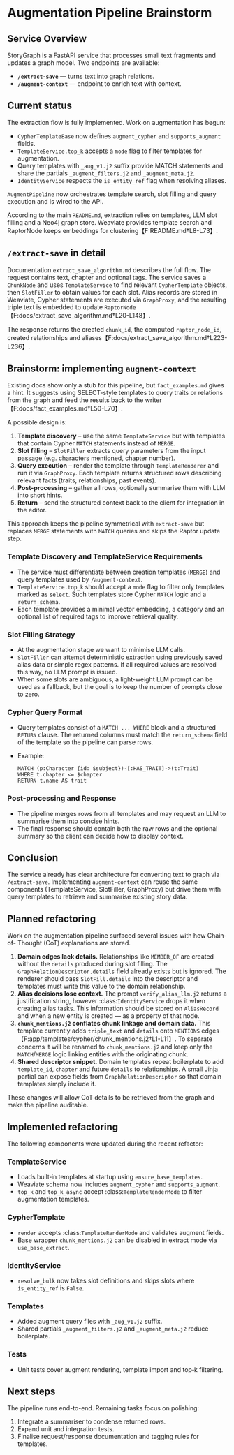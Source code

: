# Augmentation Pipeline Brainstorm

## Service Overview

StoryGraph is a FastAPI service that processes small text fragments and updates a graph
model. Two endpoints are available:

- **`/extract-save`** — turns text into graph relations.
- **`/augment-context`** — endpoint to enrich text with context.

## Current status

The extraction flow is fully implemented. Work on augmentation has begun:

- `CypherTemplateBase` now defines `augment_cypher` and
  `supports_augment` fields.
- `TemplateService.top_k` accepts a `mode` flag to filter templates for
  augmentation.
- Query templates with `_aug_v1.j2` suffix provide MATCH statements and share
  the partials `_augment_filters.j2` and `_augment_meta.j2`.
 - `IdentityService` respects the `is_entity_ref` flag when resolving aliases.

`AugmentPipeline` now orchestrates template search, slot filling and query execution
and is wired to the API.

According to the main `README.md`, extraction relies on templates, LLM slot filling
and a Neo4j graph store. Weaviate provides template search and RaptorNode keeps
embeddings for clustering【F:README.md†L8-L73】.

## `/extract-save` in detail

Documentation `extract_save_algorithm.md` describes the full flow. The request
contains text, chapter and optional tags. The service saves a `ChunkNode` and uses
`TemplateService` to find relevant `CypherTemplate` objects, then `SlotFiller` to
obtain values for each slot. Alias records are stored in Weaviate, Cypher statements
are executed via `GraphProxy`, and the resulting triple text is embedded to update
`RaptorNode`【F:docs/extract_save_algorithm.md†L20-L148】.

The response returns the created `chunk_id`, the computed `raptor_node_id`,
created relationships and aliases【F:docs/extract_save_algorithm.md†L223-L236】.

## Brainstorm: implementing `augment-context`

Existing docs show only a stub for this pipeline, but `fact_examples.md` gives a
hint. It suggests using SELECT-style templates to query traits or relations from
the graph and feed the results back to the writer【F:docs/fact_examples.md†L50-L70】.

A possible design is:

1. **Template discovery** – use the same `TemplateService` but with templates that
   contain Cypher `MATCH` statements instead of `MERGE`.
2. **Slot filling** – `SlotFiller` extracts query parameters from the input
   passage (e.g. characters mentioned, chapter number).
3. **Query execution** – render the template through `TemplateRenderer` and run it
   via `GraphProxy`. Each template returns structured rows describing relevant
   facts (traits, relationships, past events).
4. **Post-processing** – gather all rows, optionally summarise them with LLM into
   short hints.
5. **Return** – send the structured context back to the client for integration in
   the editor.

This approach keeps the pipeline symmetrical with `extract-save` but replaces
`MERGE` statements with `MATCH` queries and skips the Raptor update step.

### Template Discovery and TemplateService Requirements

- The service must differentiate between creation templates (`MERGE`) and
  query templates used by `/augment-context`.
- `TemplateService.top_k` should accept a `mode` flag to filter only templates
  marked as `select`. Such templates store Cypher `MATCH` logic and a `return_schema`.
- Each template provides a minimal vector embedding, a category and an optional
  list of required tags to improve retrieval quality.

### Slot Filling Strategy

- At the augmentation stage we want to minimise LLM calls.
- `SlotFiller` can attempt deterministic extraction using previously saved alias
  data or simple regex patterns. If all required values are resolved this way, no
  LLM prompt is issued.
- When some slots are ambiguous, a light-weight LLM prompt can be used as a
  fallback, but the goal is to keep the number of prompts close to zero.

### Cypher Query Format

- Query templates consist of a `MATCH ... WHERE` block and a structured
  `RETURN` clause. The returned columns must match the `return_schema` field of
  the template so the pipeline can parse rows.
- Example:

  ```cypher
  MATCH (p:Character {id: $subject})-[:HAS_TRAIT]->(t:Trait)
  WHERE t.chapter <= $chapter
  RETURN t.name AS trait
  ```

### Post-processing and Response

- The pipeline merges rows from all templates and may request an LLM to summarise
  them into concise hints.
- The final response should contain both the raw rows and the optional summary so
  the client can decide how to display context.

## Conclusion

The service already has clear architecture for converting text to graph via
`/extract-save`. Implementing `augment-context` can reuse the same components
(TemplateService, SlotFiller, GraphProxy) but drive them with query templates to
retrieve and summarise existing story data.

## Planned refactoring

Work on the augmentation pipeline surfaced several issues with how Chain-of-
Thought (CoT) explanations are stored.

1. **Domain edges lack details.** Relationships like `MEMBER_OF` are created
   without the `details` produced during slot filling. The
   `GraphRelationDescriptor.details` field already exists but is ignored. The
   renderer should pass `SlotFill.details` into the descriptor and templates must
   write this value to the domain relationship.
2. **Alias decisions lose context.** The prompt `verify_alias_llm.j2` returns a
   justification string, however :class:`IdentityService` drops it when creating
   alias tasks. This information should be stored on `AliasRecord` and when a
   new entity is created — as a property of that node.
3. **`chunk_mentions.j2` conflates chunk linkage and domain data.** This template
   currently adds `triple_text` and `details` onto `MENTIONS` edges
   【F:app/templates/cypher/chunk_mentions.j2†L1-L11】. To separate concerns it will be
   renamed to `chunk_mentions.j2` and keep only the `MATCH`/`MERGE` logic linking
   entities with the originating chunk.
4. **Shared descriptor snippet.** Domain templates repeat boilerplate to add
   `template_id`, `chapter` and future `details` to relationships. A small Jinja
   partial can expose fields from `GraphRelationDescriptor` so that domain
   templates simply include it.

These changes will allow CoT details to be retrieved from the graph and make the
pipeline auditable.

## Implemented refactoring

The following components were updated during the recent refactor:

### TemplateService
- Loads built‑in templates at startup using `ensure_base_templates`.
- Weaviate schema now includes `augment_cypher` and
  `supports_augment`.
- `top_k` and `top_k_async` accept :class:`TemplateRenderMode` to filter
  augmentation templates.

### CypherTemplate
- `render` accepts :class:`TemplateRenderMode` and validates augment fields.
- Base wrapper `chunk_mentions.j2` can be disabled in extract mode via
  `use_base_extract`.

### IdentityService
- `resolve_bulk` now takes slot definitions and skips slots where
  `is_entity_ref` is ``False``.

### Templates
- Added augment query files with `_aug_v1.j2` suffix.
- Shared partials `_augment_filters.j2` and `_augment_meta.j2` reduce
  boilerplate.

### Tests
- Unit tests cover augment rendering, template import and top‑k filtering.

## Next steps

The pipeline runs end-to-end. Remaining tasks focus on polishing:

1. Integrate a summariser to condense returned rows.
2. Expand unit and integration tests.
3. Finalise request/response documentation and tagging rules for templates.
